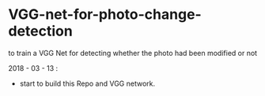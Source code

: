 # VGG-net-for-photo-change-detection
to train a VGG Net for detecting whether the photo had been modified or not

2018 - 03 - 13 :  
  -  start to build this Repo and VGG network. 
  
